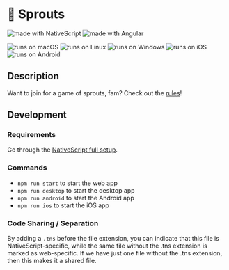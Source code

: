 # 🌱 Sprouts

<img src="https://img.shields.io/badge/made%20with-NativeScript-blue.svg" alt="made with NativeScript"> <img src="https://img.shields.io/badge/made%20with-Angular-blue.svg" alt="made with Angular">

<img src="https://img.shields.io/badge/runs%20on-macOS-green.svg" alt="runs on macOS"> <img src="https://img.shields.io/badge/runs%20on-Linux-green.svg" alt="runs on Linux"> <img src="https://img.shields.io/badge/runs%20on-Windows-green.svg" alt="runs on Windows"> <img src="https://img.shields.io/badge/runs%20on-iOS-green.svg" alt="runs on iOS"> <img src="https://img.shields.io/badge/runs%20on-Android-green.svg" alt="runs on Android">

## Description

Want to join for a game of sprouts, fam? Check out the [rules](https://en.wikipedia.org/wiki/Sprouts_(game))!

## Development

### Requirements

Go through the [NativeScript full setup](https://docs.nativescript.org/angular/start/quick-setup#full-setup).

### Commands

- `npm run start` to start the web app 
- `npm run desktop` to start the desktop app
- `npm run android` to start the Android app
- `npm run ios` to start the iOS app

### Code Sharing / Separation

By adding a `.tns` before the file extension, you can indicate that this file is NativeScript-specific, while the same file without the .tns extension is marked as web-specific. If we have just one file without the .tns extension, then this makes it a shared file.
